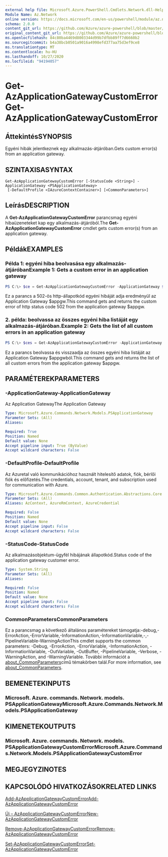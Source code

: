```yaml
---
external help file: Microsoft.Azure.PowerShell.Cmdlets.Network.dll-Help.xml
Module Name: Az.Network
online version: https://docs.microsoft.com/en-us/powershell/module/az.network/get-azapplicationgatewaycustomerror
schema: 2.0.0
content_git_url: https://github.com/Azure/azure-powershell/blob/master/src/Network/Network/help/Get-AzApplicationGatewayCustomError.md
original_content_git_url: https://github.com/Azure/azure-powershell/blob/master/src/Network/Network/help/Get-AzApplicationGatewayCustomError.md
ms.openlocfilehash: 84c80ba4469d8003344d99b7dfbb89ff7d6660b2
ms.sourcegitcommit: b4a38bcb0501a9016a4998efd377aa75d3ef9ce8
ms.translationtype: MT
ms.contentlocale: hu-HU
ms.lasthandoff: 10/27/2020
ms.locfileid: "94194057"
---
```

# <span data-ttu-id="4de81-101">Get-AzApplicationGatewayCustomError</span><span class="sxs-lookup"><span data-stu-id="4de81-101">Get-AzApplicationGatewayCustomError</span></span>

## <span data-ttu-id="4de81-102">Áttekintés</span><span class="sxs-lookup"><span data-stu-id="4de81-102">SYNOPSIS</span></span>
<span data-ttu-id="4de81-103">Egyéni hibák jelentkeznek egy alkalmazás-átjáróban.</span><span class="sxs-lookup"><span data-stu-id="4de81-103">Gets custom error(s) from an application gateway.</span></span>

## <span data-ttu-id="4de81-104">SZINTAXISA</span><span class="sxs-lookup"><span data-stu-id="4de81-104">SYNTAX</span></span>

```
Get-AzApplicationGatewayCustomError [-StatusCode <String>] -ApplicationGateway <PSApplicationGateway>
 [-DefaultProfile <IAzureContextContainer>] [<CommonParameters>]
```

## <span data-ttu-id="4de81-105">Leírás</span><span class="sxs-lookup"><span data-stu-id="4de81-105">DESCRIPTION</span></span>
<span data-ttu-id="4de81-106">A **Get-AzApplicationGatewayCustomError** parancsmag egyéni hibaüzeneteket kap egy alkalmazás-átjáróból.</span><span class="sxs-lookup"><span data-stu-id="4de81-106">The **Get-AzApplicationGatewayCustomError** cmdlet gets custom error(s) from an application gateway.</span></span>

## <span data-ttu-id="4de81-107">Példák</span><span class="sxs-lookup"><span data-stu-id="4de81-107">EXAMPLES</span></span>

### <span data-ttu-id="4de81-108">Példa 1: egyéni hiba beolvasása egy alkalmazás-átjáróban</span><span class="sxs-lookup"><span data-stu-id="4de81-108">Example 1: Gets a custom error in an application gateway</span></span>
```powershell
PS C:\> $ce = Get-AzApplicationGatewayCustomError -ApplicationGateway $appgw -StatusCode HttpStatus502
```

<span data-ttu-id="4de81-109">Ez a parancs a 502-ös http-állapotkód egyéni hibáját adja eredményül az Application Gateway $appgw.</span><span class="sxs-lookup"><span data-stu-id="4de81-109">This command gets and returns the custom error of http status code 502 from the application gateway $appgw.</span></span>

### <span data-ttu-id="4de81-110">2. példa: beolvassa az összes egyéni hiba listáját egy alkalmazás-átjáróban.</span><span class="sxs-lookup"><span data-stu-id="4de81-110">Example 2: Gets the list of all custom errors in an application gateway</span></span>
```powershell
PS C:\> $ces = Get-AzApplicationGatewayCustomError -ApplicationGateway $appgw
```

<span data-ttu-id="4de81-111">Ez a parancs beolvassa és visszaadja az összes egyéni hiba listáját az Application Gateway $appgwból.</span><span class="sxs-lookup"><span data-stu-id="4de81-111">This command gets and returns the list of all custom errors from the application gateway $appgw.</span></span>

## <span data-ttu-id="4de81-112">PARAMÉTEREK</span><span class="sxs-lookup"><span data-stu-id="4de81-112">PARAMETERS</span></span>

### <span data-ttu-id="4de81-113">-ApplicationGateway</span><span class="sxs-lookup"><span data-stu-id="4de81-113">-ApplicationGateway</span></span>
<span data-ttu-id="4de81-114">Az Application Gateway</span><span class="sxs-lookup"><span data-stu-id="4de81-114">The Application Gateway</span></span>

```yaml
Type: Microsoft.Azure.Commands.Network.Models.PSApplicationGateway
Parameter Sets: (All)
Aliases:

Required: True
Position: Named
Default value: None
Accept pipeline input: True (ByValue)
Accept wildcard characters: False
```

### <span data-ttu-id="4de81-115">-DefaultProfile</span><span class="sxs-lookup"><span data-stu-id="4de81-115">-DefaultProfile</span></span>
<span data-ttu-id="4de81-116">Az Azuretal való kommunikációhoz használt hitelesítő adatok, fiók, bérlői fiók és előfizetés.</span><span class="sxs-lookup"><span data-stu-id="4de81-116">The credentials, account, tenant, and subscription used for communication with Azure.</span></span>

```yaml
Type: Microsoft.Azure.Commands.Common.Authentication.Abstractions.Core.IAzureContextContainer
Parameter Sets: (All)
Aliases: AzContext, AzureRmContext, AzureCredential

Required: False
Position: Named
Default value: None
Accept pipeline input: False
Accept wildcard characters: False
```

### <span data-ttu-id="4de81-117">-StatusCode</span><span class="sxs-lookup"><span data-stu-id="4de81-117">-StatusCode</span></span>
<span data-ttu-id="4de81-118">Az alkalmazásobjektum-ügyfél hibájának állapotkód.</span><span class="sxs-lookup"><span data-stu-id="4de81-118">Status code of the application gateway customer error.</span></span>

```yaml
Type: System.String
Parameter Sets: (All)
Aliases:

Required: False
Position: Named
Default value: None
Accept pipeline input: False
Accept wildcard characters: False
```

### <span data-ttu-id="4de81-119">CommonParameters</span><span class="sxs-lookup"><span data-stu-id="4de81-119">CommonParameters</span></span>
<span data-ttu-id="4de81-120">Ez a parancsmag a következő általános paramétereket támogatja:-debug,-ErrorAction,-ErrorVariable,-InformationAction,-InformationVariable,-,-PipelineVariable-WarningAction</span><span class="sxs-lookup"><span data-stu-id="4de81-120">This cmdlet supports the common parameters: -Debug, -ErrorAction, -ErrorVariable, -InformationAction, -InformationVariable, -OutVariable, -OutBuffer, -PipelineVariable, -Verbose, -WarningAction, and -WarningVariable.</span></span> <span data-ttu-id="4de81-121">További információt a [about_CommonParameters](http://go.microsoft.com/fwlink/?LinkID=113216)című témakörben talál.</span><span class="sxs-lookup"><span data-stu-id="4de81-121">For more information, see [about_CommonParameters](http://go.microsoft.com/fwlink/?LinkID=113216).</span></span>

## <span data-ttu-id="4de81-122">BEMENETEK</span><span class="sxs-lookup"><span data-stu-id="4de81-122">INPUTS</span></span>

### <span data-ttu-id="4de81-123">Microsoft. Azure. commands. Network. models. PSApplicationGateway</span><span class="sxs-lookup"><span data-stu-id="4de81-123">Microsoft.Azure.Commands.Network.Models.PSApplicationGateway</span></span>

## <span data-ttu-id="4de81-124">KIMENETEK</span><span class="sxs-lookup"><span data-stu-id="4de81-124">OUTPUTS</span></span>

### <span data-ttu-id="4de81-125">Microsoft. Azure. commands. Network. models. PSApplicationGatewayCustomError</span><span class="sxs-lookup"><span data-stu-id="4de81-125">Microsoft.Azure.Commands.Network.Models.PSApplicationGatewayCustomError</span></span>

## <span data-ttu-id="4de81-126">MEGJEGYZI</span><span class="sxs-lookup"><span data-stu-id="4de81-126">NOTES</span></span>

## <span data-ttu-id="4de81-127">KAPCSOLÓDÓ HIVATKOZÁSOK</span><span class="sxs-lookup"><span data-stu-id="4de81-127">RELATED LINKS</span></span>

[<span data-ttu-id="4de81-128">Add-AzApplicationGatewayCustomError</span><span class="sxs-lookup"><span data-stu-id="4de81-128">Add-AzApplicationGatewayCustomError</span></span>](./Add-AzApplicationGatewayCustomError.md)

[<span data-ttu-id="4de81-129">Új – AzApplicationGatewayCustomError</span><span class="sxs-lookup"><span data-stu-id="4de81-129">New-AzApplicationGatewayCustomError</span></span>](./New-AzApplicationGatewayCustomError.md)

[<span data-ttu-id="4de81-130">Remove-AzApplicationGatewayCustomError</span><span class="sxs-lookup"><span data-stu-id="4de81-130">Remove-AzApplicationGatewayCustomError</span></span>](./Remove-AzApplicationGatewayCustomError.md)

[<span data-ttu-id="4de81-131">Set-AzApplicationGatewayCustomError</span><span class="sxs-lookup"><span data-stu-id="4de81-131">Set-AzApplicationGatewayCustomError</span></span>](./Set-AzApplicationGatewayCustomError.md)
